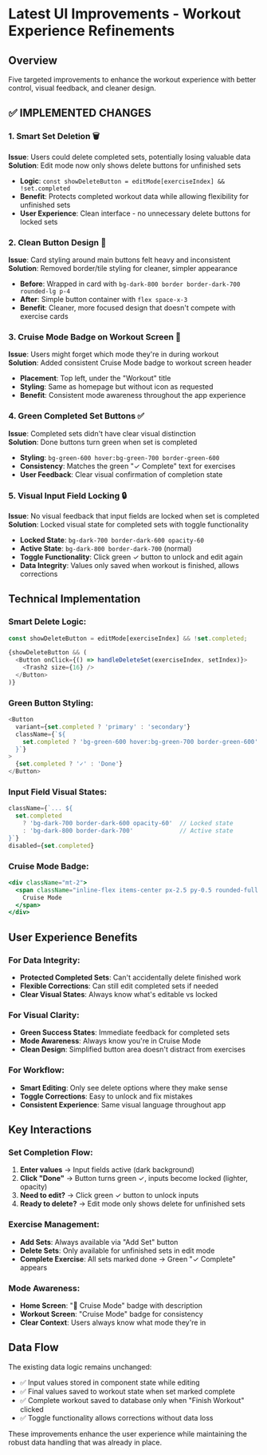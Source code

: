 # Latest UI Improvements - Workout Experience Refinements

## Overview
Five targeted improvements to enhance the workout experience with better control, visual feedback, and cleaner design.

## ✅ **IMPLEMENTED CHANGES**

### **1. Smart Set Deletion** 🗑️
**Issue**: Users could delete completed sets, potentially losing valuable data  
**Solution**: Edit mode now only shows delete buttons for unfinished sets
- **Logic**: `const showDeleteButton = editMode[exerciseIndex] && !set.completed`
- **Benefit**: Protects completed workout data while allowing flexibility for unfinished sets
- **User Experience**: Clean interface - no unnecessary delete buttons for locked sets

### **2. Clean Button Design** 🎨
**Issue**: Card styling around main buttons felt heavy and inconsistent  
**Solution**: Removed border/tile styling for cleaner, simpler appearance
- **Before**: Wrapped in card with `bg-dark-800 border border-dark-700 rounded-lg p-4`
- **After**: Simple button container with `flex space-x-3`
- **Benefit**: Cleaner, more focused design that doesn't compete with exercise cards

### **3. Cruise Mode Badge on Workout Screen** 🚢
**Issue**: Users might forget which mode they're in during workout  
**Solution**: Added consistent Cruise Mode badge to workout screen header
- **Placement**: Top left, under the "Workout" title
- **Styling**: Same as homepage but without icon as requested
- **Benefit**: Consistent mode awareness throughout the app experience

### **4. Green Completed Set Buttons** ✅
**Issue**: Completed sets didn't have clear visual distinction  
**Solution**: Done buttons turn green when set is completed
- **Styling**: `bg-green-600 hover:bg-green-700 border-green-600`
- **Consistency**: Matches the green "✓ Complete" text for exercises
- **User Feedback**: Clear visual confirmation of completion state

### **5. Visual Input Field Locking** 🔒
**Issue**: No visual feedback that input fields are locked when set is completed  
**Solution**: Locked visual state for completed sets with toggle functionality
- **Locked State**: `bg-dark-700 border-dark-600 opacity-60`
- **Active State**: `bg-dark-800 border-dark-700` (normal)
- **Toggle Functionality**: Click green ✓ button to unlock and edit again
- **Data Integrity**: Values only saved when workout is finished, allows corrections

## **Technical Implementation**

### **Smart Delete Logic**:
```typescript
const showDeleteButton = editMode[exerciseIndex] && !set.completed;

{showDeleteButton && (
  <Button onClick={() => handleDeleteSet(exerciseIndex, setIndex)}>
    <Trash2 size={16} />
  </Button>
)}
```

### **Green Button Styling**:
```typescript
<Button
  variant={set.completed ? 'primary' : 'secondary'}
  className={`${
    set.completed ? 'bg-green-600 hover:bg-green-700 border-green-600' : ''
  }`}
>
  {set.completed ? '✓' : 'Done'}
</Button>
```

### **Input Field Visual States**:
```typescript
className={`... ${
  set.completed 
    ? 'bg-dark-700 border-dark-600 opacity-60'  // Locked state
    : 'bg-dark-800 border-dark-700'             // Active state
}`}
disabled={set.completed}
```

### **Cruise Mode Badge**:
```jsx
<div className="mt-2">
  <span className="inline-flex items-center px-2.5 py-0.5 rounded-full text-xs font-medium bg-indigo-100 text-indigo-800">
    Cruise Mode
  </span>
</div>
```

## **User Experience Benefits**

### **For Data Integrity**:
- **Protected Completed Sets**: Can't accidentally delete finished work
- **Flexible Corrections**: Can still edit completed sets if needed
- **Clear Visual States**: Always know what's editable vs locked

### **For Visual Clarity**:
- **Green Success States**: Immediate feedback for completed sets
- **Mode Awareness**: Always know you're in Cruise Mode
- **Clean Design**: Simplified button area doesn't distract from exercises

### **For Workflow**:
- **Smart Editing**: Only see delete options where they make sense
- **Toggle Corrections**: Easy to unlock and fix mistakes
- **Consistent Experience**: Same visual language throughout app

## **Key Interactions**

### **Set Completion Flow**:
1. **Enter values** → Input fields active (dark background)
2. **Click "Done"** → Button turns green ✓, inputs become locked (lighter, opacity)
3. **Need to edit?** → Click green ✓ button to unlock inputs
4. **Ready to delete?** → Edit mode only shows delete for unfinished sets

### **Exercise Management**:
- **Add Sets**: Always available via "Add Set" button
- **Delete Sets**: Only available for unfinished sets in edit mode
- **Complete Exercise**: All sets marked done → Green "✓ Complete" appears

### **Mode Awareness**:
- **Home Screen**: "🚢 Cruise Mode" badge with description
- **Workout Screen**: "Cruise Mode" badge for consistency
- **Clear Context**: Users always know what mode they're in

## **Data Flow**
The existing data logic remains unchanged:
- ✅ Input values stored in component state while editing
- ✅ Final values saved to workout state when set marked complete
- ✅ Complete workout saved to database only when "Finish Workout" clicked
- ✅ Toggle functionality allows corrections without data loss

These improvements enhance the user experience while maintaining the robust data handling that was already in place. 